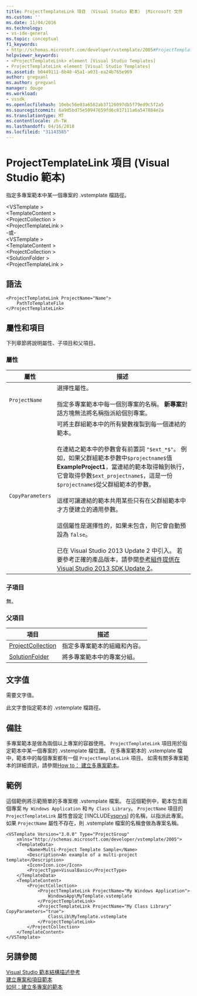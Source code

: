 ```yaml
---
title: ProjectTemplateLink 項目 （Visual Studio 範本） |Microsoft 文件
ms.custom: ''
ms.date: 11/04/2016
ms.technology:
- vs-ide-general
ms.topic: conceptual
f1_keywords:
- http://schemas.microsoft.com/developer/vstemplate/2005#ProjectTemplateLink
helpviewer_keywords:
- <ProjectTemplateLink> element [Visual Studio Templates]
- ProjectTemplateLink element [Visual Studio Templates]
ms.assetid: b0449111-8b48-45a1-a031-ea24b765e969
author: gregvanl
ms.author: gregvanl
manager: douge
ms.workload:
- vssdk
ms.openlocfilehash: 10ebc56e03a6582ab37126097db5f79ed9c5f2a5
ms.sourcegitcommit: 6a9d5bd75e50947659fd6c837111a6a547884e2a
ms.translationtype: MT
ms.contentlocale: zh-TW
ms.lasthandoff: 04/16/2018
ms.locfileid: "31143585"
---
```

# <a name="projecttemplatelink-element-visual-studio-templates"></a>ProjectTemplateLink 項目 (Visual Studio 範本)
指定多專案範本中某一個專案的 .vstemplate 檔路徑。  
  
 \<VSTemplate >  
 \<TemplateContent >  
 \<ProjectCollection >  
 \<ProjectTemplateLink >  
-或-  
\<VSTemplate >  
 \<TemplateContent >  
 \<ProjectCollection >  
 \<SolutionFolder >  
 \<ProjectTemplateLink >  
  
## <a name="syntax"></a>語法  
  
```  
<ProjectTemplateLink ProjectName="Name">  
    PathToTemplateFile  
</ProjectTemplateLink>  
```  
  
## <a name="attributes-and-elements"></a>屬性和項目  
 下列章節將說明屬性、子項目和父項目。  
  
### <a name="attributes"></a>屬性  
  
|屬性|描述|  
|---------------|-----------------|  
|`ProjectName`|選擇性屬性。<br /><br /> 指定多專案範本中每一個別專案的名稱。 **新專案**對話方塊無法將名稱指派給個別專案。|  
|`CopyParameters`|可將主群組範本中的所有變數複製到每一個連結的範本。<br /><br /> 在連結之範本中的參數會有前置詞 `"$ext_*$"`。 例如，如果父群組範本參數中`$projectname$`值**ExampleProject1**，當連結的範本取得輪到執行，它會取得參數`$ext_projectname$`，這是一份`$projectname$`從父群組範本的參數。<br /><br /> 這樣可讓連結的範本共用某些只有在父群組範本中才方便建立的通用參數。<br /><br /> 這個屬性是選擇性的，如果未包含，則它會自動預設為 `false`。<br /><br /> 已在 Visual Studio 2013 Update 2 中引入。 若要參考正確的產品版本，請參閱[參考組件提供在 Visual Studio 2013 SDK Update 2](http://msdn.microsoft.com/en-us/42b65c3e-e42b-4c39-98c8-bea285f25ffb)。|  
  
### <a name="child-elements"></a>子項目  
 無。  
  
### <a name="parent-elements"></a>父項目  
  
|項目|描述|  
|-------------|-----------------|  
|[ProjectCollection](../extensibility/projectcollection-element-visual-studio-templates.md)|指定多專案範本的組織和內容。|  
|[SolutionFolder](../extensibility/solutionfolder-element-visual-studio-templates.md)|將多專案範本中的專案分組。|  
  
## <a name="text-value"></a>文字值  
 需要文字值。  
  
 此文字會指定範本的 .vstemplate 檔路徑。  
  
## <a name="remarks"></a>備註  
 多專案範本是做為兩個以上專案的容器使用。 `ProjectTemplateLink` 項目用於指定範本中某一個專案的 .vstemplate 檔位置。 在多專案範本的 .vstemplate 檔中，範本中的每個專案都有一個 `ProjectTemplateLink` 項目。 如需有關多專案範本的詳細資訊，請參閱[How to： 建立多專案範本](../ide/how-to-create-multi-project-templates.md)。  
  
## <a name="example"></a>範例  
 這個範例將示範簡單的多專案根 .vstemplate 檔案。 在這個範例中，範本包含兩個專案 `My Windows Application` 和 `My Class Library`。 `ProjectName` 項目的 `ProjectTemplateLink` 屬性會設定 [!INCLUDE[vsprvs](../code-quality/includes/vsprvs_md.md)] 的名稱，以指派此專案。 如果 `ProjectName` 屬性不存在，則 .vstemplate 檔案的名稱會做為專案名稱。  
  
```  
<VSTemplate Version="3.0.0" Type="ProjectGroup"  
    xmlns="http://schemas.microsoft.com/developer/vstemplate/2005">  
    <TemplateData>  
        <Name>Multi-Project Template Sample</Name>  
        <Description>An example of a multi-project template</Description>  
        <Icon>Icon.ico</Icon>  
        <ProjectType>VisualBasic</ProjectType>  
    </TemplateData>  
    <TemplateContent>  
        <ProjectCollection>  
            <ProjectTemplateLink ProjectName="My Windows Application">  
                WindowsApp\MyTemplate.vstemplate  
            </ProjectTemplateLink>  
            <ProjectTemplateLink ProjectName="My Class Library" CopyParameters="true">  
                ClassLib\MyTemplate.vstemplate  
            </ProjectTemplateLink>  
        </ProjectCollection>  
    </TemplateContent>  
</VSTemplate>  
```  
  
## <a name="see-also"></a>另請參閱  
 [Visual Studio 範本結構描述參考](../extensibility/visual-studio-template-schema-reference.md)   
 [建立專案和項目範本](../ide/creating-project-and-item-templates.md)   
 [如何：建立多專案的範本](../ide/how-to-create-multi-project-templates.md)